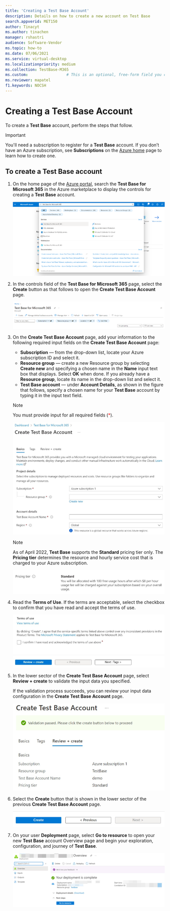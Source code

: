 ```yaml
---
title: 'Creating a Test Base Account'
description: Details on how to create a new account on Test Base
search.appverid: MET150
author: Tinacyt
ms.author: tinachen
manager: rshastri
audience: Software-Vendor
ms.topic: how-to
ms.date: 07/06/2021
ms.service: virtual-desktop
ms.localizationpriority: medium
ms.collection: TestBase-M365
ms.custom:                 # This is an optional, free-form field you can use to define your own collection of articles. If you have more than one value, format as a bulleted list. This field truncates to something like 144 characters (inclusive of spaces) so keep it short.
ms.reviewer: mapatel
f1.keywords: NOCSH
---
```


# Creating a Test Base Account

To create a **Test Base** account, perform the steps that follow. 

> [!IMPORTANT]
> You'll need a subscription to register for a **Test Base** account. If you don’t have an Azure subscription, see **Subscriptions** on the [Azure home](https://ms.portal.azure.com/#home) page to learn how to create one. 

## To create a Test Base account
 
1. On the home page of the [Azure portal](https://ms.portal.azure.com/#home), search the **Test Base for Microsoft 365** in the Azure marketplace to display the controls for creating a **Test Base** account. 

   [ ![Search Test Base](Media/creatingaccount01-search.png) ](Media/creatingaccount01-search.png#lightbox)

2. In the controls field of the **Test Base for Microsoft 365** page, select the **Create** button as that follows to open the **Create Test Base Account** page. 

   [ ![Test Base page](Media/creatingaccount02-testbase.png) ](Media/creatingaccount02-testbase.png#lightbox)

3. On the **Create Test Base Account** page, add your information to the following required input fields on the **Create Test Base Account** page: 

   - **Subscription** — from the drop-down list, locate your Azure subscription ID and select it. 
   - **Resource group** — create a new Resource group by selecting **Create new** and specifying a chosen name in the **Name** input text box that displays. Select **OK** when done. If you already have a **Resource group**, locate its name in the drop-down list and select it. 
   - **Test Base account** — under **Account Details**, as shown in the figure that follows, specify a chosen name for your **Test Base** account by typing it in the input text field. 

   > [!NOTE]
   > You must provide input for all required fields (<font color='red'>*</font>). 

   [ ![Test Base page](Media/creatingaccount03-basics.png) ](Media/creatingaccount03-basics.png#lightbox)

   > [!NOTE]
   > As of April 2022, **Test Base** supports the **Standard** pricing tier only. The **Pricing tier** determines the resource and hourly service cost that is charged to your Azure subscription. 

   ![Test Base page](Media/creatingaccount04-pricing-tier.png)

4. Read the **Terms of Use**. If the terms are acceptable, select the checkbox to confirm that you have read and accept the terms of use. 

   ![Test Base page](Media/creatingaccount05-terms.png)

5. In the lower sector of the **Create Test Base Account** page, select **Review + create** to validate the input data you specified. 

   If the validation process succeeds, you can review your input data configuration in the **Create Test Base Account** page. 

   [ ![Test Base page](Media/creatingaccount06-review.png) ](Media/creatingaccount06-review.png#lightbox)

6. Select the **Create** button that is shown in the lower sector of the previous **Create Test Base Account** page. 

   ![Test Base page](Media/creatingaccount07-create.png)

7. On your user **Deployment** page, select **Go to resource** to open your new **Test Base** account Overview page and begin your exploration, configuration, and journey of **Test Base**. 

   [ ![Test Base page](Media/creatingaccount08-complete.png) ](Media/creatingaccount08-complete.png.png#lightbox)





